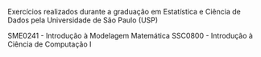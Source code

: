 Exercícios realizados durante a graduação em Estatística e Ciência de Dados pela Universidade de São Paulo (USP)

SME0241 - Introdução à Modelagem Matemática
SSC0800 - Introdução à Ciência de Computação I
